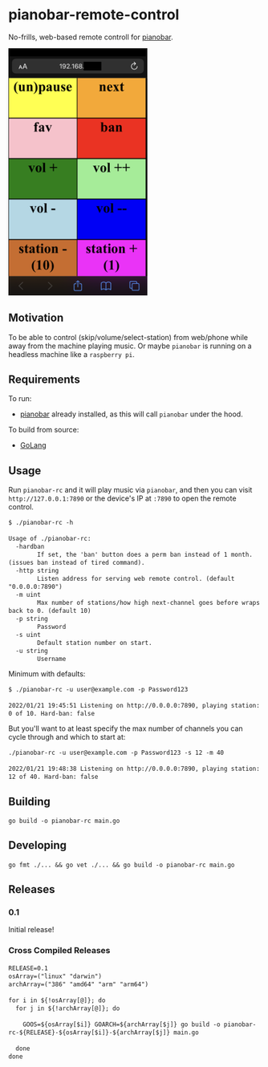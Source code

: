 # pianobar-remote-control

No-frills, web-based remote controll for [pianobar](https://github.com/PromyLOPh/pianobar).

<img src="screenshot-pianobar-rc.png" style="width: 55%; max-width: 360px;"/>

## Motivation

To be able to control (skip/volume/select-station) from web/phone while away from the machine playing music.  Or maybe `pianobar` is running on a headless machine like a `raspberry pi`.

## Requirements
To run:
* [pianobar](https://github.com/PromyLOPh/pianobar) already installed, as this will call `pianobar` under the hood.

To build from source:
* [GoLang](https://go.dev/)


## Usage
Run `pianobar-rc` and it will play music via `pianobar`, and then you can visit `http://127.0.0.1:7890` or the device's IP at `:7890` to open the remote control.

```
$ ./pianobar-rc -h

Usage of ./pianobar-rc:
  -hardban
    	If set, the 'ban' button does a perm ban instead of 1 month. (issues ban instead of tired command).
  -http string
    	Listen address for serving web remote control. (default "0.0.0.0:7890")
  -m uint
    	Max number of stations/how high next-channel goes before wraps back to 0. (default 10)
  -p string
    	Password
  -s uint
    	Default station number on start.
  -u string
    	Username
```

Minimum with defaults:
```
$ ./pianobar-rc -u user@example.com -p Password123

2022/01/21 19:45:51 Listening on http://0.0.0.0:7890, playing station: 0 of 10. Hard-ban: false
```

But you'll want to at least specify the max number of channels you can cycle through and which to start at:

```
./pianobar-rc -u user@example.com -p Password123 -s 12 -m 40

2022/01/21 19:48:38 Listening on http://0.0.0.0:7890, playing station: 12 of 40. Hard-ban: false
```

## Building
```
go build -o pianobar-rc main.go
```

## Developing

```
go fmt ./... && go vet ./... && go build -o pianobar-rc main.go
```

## Releases

### 0.1
Initial release!

### Cross Compiled Releases
```
RELEASE=0.1
osArray=("linux" "darwin")
archArray=("386" "amd64" "arm" "arm64")

for i in ${!osArray[@]}; do
  for j in ${!archArray[@]}; do

    GOOS=${osArray[$i]} GOARCH=${archArray[$j]} go build -o pianobar-rc-${RELEASE}-${osArray[$i]}-${archArray[$j]} main.go

  done
done

```
